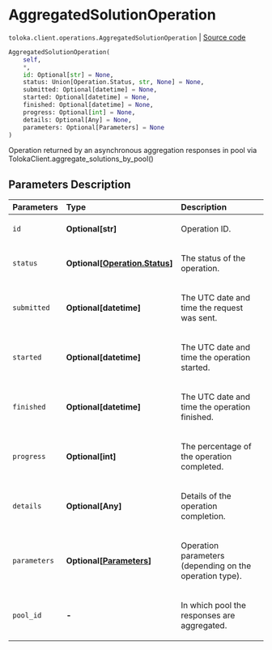 # AggregatedSolutionOperation
`toloka.client.operations.AggregatedSolutionOperation` | [Source code](https://github.com/Toloka/toloka-kit/blob/v1.2.0.post1/src/client/operations.py#L328)

```python
AggregatedSolutionOperation(
    self,
    *,
    id: Optional[str] = None,
    status: Union[Operation.Status, str, None] = None,
    submitted: Optional[datetime] = None,
    started: Optional[datetime] = None,
    finished: Optional[datetime] = None,
    progress: Optional[int] = None,
    details: Optional[Any] = None,
    parameters: Optional[Parameters] = None
)
```

Operation returned by an asynchronous aggregation responses in pool via TolokaClient.aggregate_solutions_by_pool()

## Parameters Description

| Parameters | Type | Description |
| :----------| :----| :-----------|
`id`|**Optional\[str\]**|<p>Operation ID.</p>
`status`|**Optional\[[Operation.Status](toloka.client.operations.Operation.Status.md)\]**|<p>The status of the operation.</p>
`submitted`|**Optional\[datetime\]**|<p>The UTC date and time the request was sent.</p>
`started`|**Optional\[datetime\]**|<p>The UTC date and time the operation started.</p>
`finished`|**Optional\[datetime\]**|<p>The UTC date and time the operation finished.</p>
`progress`|**Optional\[int\]**|<p>The percentage of the operation completed.</p>
`details`|**Optional\[Any\]**|<p>Details of the operation completion.</p>
`parameters`|**Optional\[[Parameters](toloka.client.operations.AggregatedSolutionOperation.Parameters.md)\]**|<p>Operation parameters (depending on the operation type).</p>
`pool_id`|**-**|<p>In which pool the responses are aggregated.</p>
